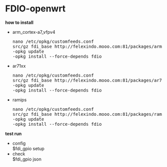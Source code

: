 # FDIO-openwrt
<strong>how to install</strong>
<ul>
<li>arm_cortex-a7_vfpv4</li>
<pre>
nano /etc/opkg/customfeeds.conf
src/gz fdi_base http://felexindo.mooo.com:81/packages/arm_cortex-a7_vfpv4/base
-opkg update
-opkg install --force-depends fdio
</pre>
<li>ar71xx</li>
<pre>
nano /etc/opkg/customfeeds.conf
src/gz fdi_base http://felexindo.mooo.com:81/packages/ar71xx/base
-opkg update
-opkg install --force-depends fdio
</pre>
<li>ramips</li>
<pre>
nano /etc/opkg/customfeeds.conf
src/gz fdi_base http://felexindo.mooo.com:81/packages/ramips/base
-opkg update
-opkg install --force-depends fdio
</pre>
</ul>
<strong>test run</strong>
<ul>
<li>config</li>
$fdi_gpio setup
<li>check</li>
$fdi_gpio json
</ul>
